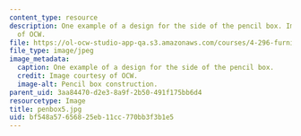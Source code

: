 ```yaml
---
content_type: resource
description: One example of a design for the side of the pencil box. Image courtesy
  of OCW.
file: https://ol-ocw-studio-app-qa.s3.amazonaws.com/courses/4-296-furniture-making-spring-2005/bf548a57656825eb11cc770bb3f3b1e5_penbox5.jpg
file_type: image/jpeg
image_metadata:
  caption: One example of a design for the side of the pencil box.
  credit: Image courtesy of OCW.
  image-alt: Pencil box construction.
parent_uid: 3aa84470-d2e3-8a9f-2b50-491f175bb6d4
resourcetype: Image
title: penbox5.jpg
uid: bf548a57-6568-25eb-11cc-770bb3f3b1e5
---
```


